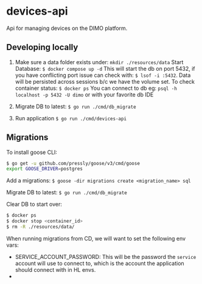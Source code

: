 # devices-api
Api for managing devices on the DIMO platform.

## Developing locally

1. Make sure a data folder exists under: `mkdir ./resources/data`
Start Database: `$ docker compose up -d`
This will start the db on port 5432, if you have conflicting port issue can check with: `$ lsof -i :5432`. 
Data will be persisted across sessions b/c we have the volume set. 
To check container status: `$ docker ps`
You can connect to db eg: `psql -h localhost -p 5432 -U dimo` or with your favorite db IDE

2. Migrate DB to latest: `$ go run ./cmd/db_migrate`

3. Run application
`$ go run ./cmd/devices-api` 

## Migrations

To install goose CLI:
```bash
$ go get -u github.com/pressly/goose/v3/cmd/goose
export GOOSE_DRIVER=postgres
```

Add a migrations:
`$ goose -dir migrations create <migration_name> sql`

Migrate DB to latest:
`$ go run ./cmd/db_migrate`

Clear DB to start over:
```bash
$ docker ps
$ docker stop <container_id>
$ rm -R ./resources/data/
```

When running migrations from CD, we will want to set the following env vars:
- SERVICE_ACCOUNT_PASSWORD: This will be the password the `service` account will use to connect to, which is the account the application should connect with in HL envs.
- 
